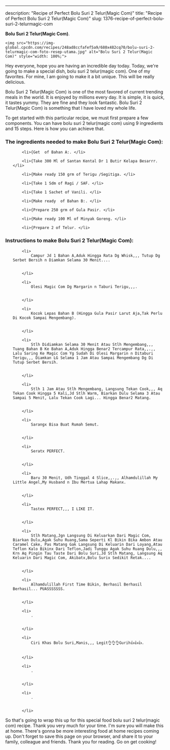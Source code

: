 ---
description: "Recipe of Perfect Bolu Suri 2 Telur(Magic Com)"
title: "Recipe of Perfect Bolu Suri 2 Telur(Magic Com)"
slug: 1376-recipe-of-perfect-bolu-suri-2-telurmagic-com

<p>
	<strong>Bolu Suri 2 Telur(Magic Com)</strong>. 
	
</p>
<p>
	
	<img src="https://img-global.cpcdn.com/recipes/248ad8ccfafef5a9/680x482cq70/bolu-suri-2-telurmagic-com-foto-resep-utama.jpg" alt="Bolu Suri 2 Telur(Magic Com)" style="width: 100%;">
	
	
</p>
<p>
	Hey everyone, hope you are having an incredible day today. Today, we're going to make a special dish, bolu suri 2 telur(magic com). One of my favorites. For mine, I am going to make it a bit unique. This will be really delicious.
</p>
	
<p>
	Bolu Suri 2 Telur(Magic Com) is one of the most favored of current trending meals in the world. It is enjoyed by millions every day. It is simple, it is quick, it tastes yummy. They are fine and they look fantastic. Bolu Suri 2 Telur(Magic Com) is something that I have loved my whole life.
</p>
<p>
	
</p>

<p>
To get started with this particular recipe, we must first prepare a few components. You can have bolu suri 2 telur(magic com) using 9 ingredients and 15 steps. Here is how you can achieve that.
</p>

<h3>The ingredients needed to make Bolu Suri 2 Telur(Magic Com):</h3>

<ol>
	
		<li>{Get  of Bahan A:. </li>
	
		<li>{Take 300 Ml of Santan Kental Dr 1 Butir Kelapa Besarrr. </li>
	
		<li>{Make ready 150 grm of Terigu /Segitiga. </li>
	
		<li>{Take 1 Sdm of Ragi / SAF. </li>
	
		<li>{Take 1 Sachet of Vanili. </li>
	
		<li>{Make ready  of Bahan B:. </li>
	
		<li>{Prepare 250 grm of Gula Pasir. </li>
	
		<li>{Make ready 100 Ml of Minyak Goreng. </li>
	
		<li>{Prepare 2 of Telur. </li>
	
</ol>
<p>
	
</p>

<h3>Instructions to make Bolu Suri 2 Telur(Magic Com):</h3>

<ol>
	
		<li>
			Campur Jd 1 Bahan A,Aduk Hingga Rata Dg Whisk,,, Tutup Dg Serbet Bersih n Diamkan Selama 30 Menit....
			
			
		</li>
	
		<li>
			Olesi Magic Com Dg Margarin n Taburi Terigu,,,.
			
			
		</li>
	
		<li>
			Kocok Lepas Bahan B (Hingga Gula Pasir Larut Aja,Tak Perlu Di Kocok Sampai Mengembang).
			
			
		</li>
	
		<li>
			Stlh Didiamkan Selama 30 Menit Atau Stlh Mengembang,,, Tuang Bahan B Ke Bahan A,Aduk Hingga Benar2 Tercampur Rata,,.,, Lalu Saring Ke Magic Com Yg Sudah Di Olesi Margarin n Ditaburi Terigu,,, Diamkan LG Selama 1 Jam Atau Sampai Mengembang Dg Di Tutup Serbet Bersih.
			
			
		</li>
	
		<li>
			Stlh 1 Jam Atau Stlh Mengembang, Langsung Tekan Cook,,, Aq Tekan Cook Hingga 5 Kali,Jd Stlh Warm, Biarkan Dulu Selama 3 Atau Sampai 5 Menit, Lalu Tekan Cook Lagi... Hingga Benar2 Matang.
			
			
		</li>
	
		<li>
			Sarangx Bisa Buat Rumah Semut.
			
			
		</li>
	
		<li>
			Seratx PERFECT.
			
			
		</li>
	
		<li>
			Baru 30 Menit, Udh Tinggal 4 Slice,,.,, Alhamdulillah My Little Angel,My Husband n Ibu Mertua Lahap Makanx.
			
			
		</li>
	
		<li>
			Tastex PERFECT,,, I LIKE IT.
			
			
		</li>
	
		<li>
			Stlh Matang,Jgn Langsung Di Keluarkan Dari Magic Com, Biarkan Dulu,Agak Suhu Ruang,Sama Seperti Kl Bikin Bika Ambon Atau Caramel Cake, Pas Matang Gak Langsung Di Keluarin Dari Loyang,Atau Teflon Kalo Bikinx Dari Teflon,Jadi Tunggu Agak Suhu Ruang Dulu,,, Krn Aq Pingin Tau Taste Dari Bolu Suri,Jd Stlh Matang, Langsung Aq Keluarin Dari Magic Com, Akibatx,Bolu Surix Sedikit Retak....
			
			
		</li>
	
		<li>
			Alhamdulillah First Time Bikin, Berhasil Berhasil Berhasil... PUASSSSSSS.
			
			
		</li>
	
		<li>
			.
			
			
		</li>
	
		<li>
			Ciri Khas Bolu Suri,Manis,,, Legit👌👌👌Gurih👍👍👍.
			
			
		</li>
	
		<li>
			.
			
			
		</li>
	
		<li>
			.
			
			
		</li>
	
</ol>

<p>
	
</p>

<p>
	So that's going to wrap this up for this special food bolu suri 2 telur(magic com) recipe. Thank you very much for your time. I'm sure you will make this at home. There's gonna be more interesting food at home recipes coming up. Don't forget to save this page on your browser, and share it to your family, colleague and friends. Thank you for reading. Go on get cooking!
</p>

